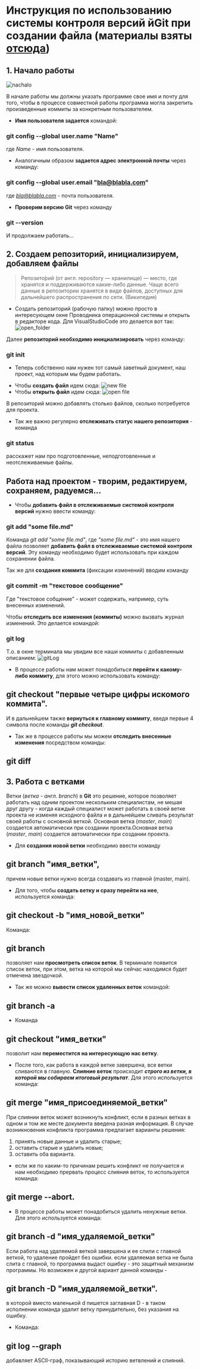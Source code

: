# Инструкция по использованию системы контроля версий йGit при создании файла (материалы взяты [отсюда](https://habr.com/ru/company/ruvds/blog/599929/?ysclid=l8737b3pbk655593671))

## 1. Начало работы

![nachalo](begining.jpg)

В начале работы мы должны указать программе свое имя и почту для того, чтобы в процессе совместной работы программа могла закрепить произведенные коммиты за конкретным пользователем.

* __Имя пользователя задается__ командой:
### git config --global user.name "Name"
где *Name* - имя пользователя.

* Аналогичным образом __задается адрес электронной почты__ через команду:
### git config --global user.email "bla@blabla.com"
где *bla@blabla.com* - почта пользователя.

* __Проверим версию Git__ через команду
### git --version

И продолжаем работать...

## 2. Создаем репозиторий, инициализируем, добавляем файлы
>Репозито́рий (от англ. repository — хранилище) — место, где хранятся и поддерживаются какие-либо данные. Чаще всего данные в репозитории хранятся в виде файлов, доступных для дальнейшего распространения по сети. (Википедия)

* Создать репозиторий (рабочую папку) можно просто в интересующем окне Проводника операционной системы и открыть в редакторе кода. 
Для VisualStudioCode это делается вот так:
![open_folder](open_folder.jpg)

Далее __репозиторий необходимо инициализировать__ через команду: 
### git init 

* Теперь собственно нам нужен тот самый заветный документ, наш проект, над которым мы будем работать.
- Чтобы __создать файл__ идем сюда:
![new file](new_file.jpg)
- Чтобы __открыть файл__ идем сюда:
![open file](open_file.jpg)

В репозиторий можно добавлять столько файлов, сколько потребуется для проекта.

* Так же важно регулярно __отслеживать статус нашего репозитория__ - команда
### git status
расскажет нам про подготовленные, неподготовленные и неотслеживаемые файлы.

## Работа над проектом - творим, редактируем, сохраняем, радуемся...

* Чтобы __добавить файл в отслеживаемые системой контроля версий__ нужно ввести команду: 
### git add "some file.md"
Команда _git add "some file.md"_, где _"some file.md"_ - это имя нашего файла позволяет __добавить файл в отслеживаемые системой контроля версий__.
Эту команду необходимо будет использовать при каждом сохранении файла.

Так же для __создания коммита__  (фиксации изменений) вводим команду
### git commit -m "текстовое сообщение"
Где "текстовое собщение" - может содержать, например, суть внесенных изменений.

Чтобы __отследить все изменения (коммиты)__ можно вызвать журнал изменений. Это делается командой:
### git log
Т.о. в окне терминала мы увидим все наши коммиты с добавленным описанием:
![gitLog](gitLog.JPG)

* В процессе работы нам может понадобиться __перейти к какому-либо коммиту__, для этого можно использовать команду:

## git checkout "первые четыре цифры искомого коммита".

И в дальнейшем также __вернуться к главному коммиту__, введя первые 4 символа после команды *__git checkout__*.

* Так же в процессе работы мы можем __отследить внесенные изменения__ посредством команды:
## git diff

## 3. Работа с ветками
Ветки (_ветка - англ. branch_) в __Git__ это решение, которое позволяет работать над одним проектом нескольким специалистам, не мешая друг другу - когда каждый специалист может работать в своей ветке проекта не изменяя исходного файла и в дальнейшем сливать результат своей работы с основной веткой. Основная ветка (*master*, *main*) создается автоматически при создании проекта.Основная ветка (*master*, *main*) создается автоматически при создании проекта.

* Для __создания новой ветки__ необходимо ввести команду 
## git branch "имя_ветки",
причем новые ветки нужно всегда создавать из главной (master, main).
* Для того, чтобы __создать ветку и сразу перейти на нее__, используется команда:
## git checkout -b "имя_новой_ветки"

Команда:
 ## git branch  
 позволяет нам __просмотреть список веток__.
 В терминале появится список веток, при этом, ветка на которой мы сейчас находимся будет отмечена звездочкой.
 * Так же можно __вывести список удаленных веток__ командой:
 ## git branch -a
 
 * Команда
 ## git checkout "имя_ветки"
 позволит нам __переместится на интересующую нас ветку__. 

* После того, как работа в каждой ветке завершена, все ветки сливаются в главную. __Слияние веток__ происходит *__строго из ветки, в которой мы собираем итоговый результат__*. Для этого используется команда:
## git merge "имя_присоединяемой_ветки"

При слиянии веток может возникнуть конфликт, если в разных ветках в одном и том же месте документа введена разная информация. В случае возникновения конфликта программа предлагает варианты решения: 
1. принять новые данные и удалить старые;
2. оставить старые и удалить новые;
3. оставить оба варианта.
* если же по каким-то причинам решить конфликт не получается и нам необходимо прервать процесс слияния веток, то используется команда:
## git merge --abort. 

* В процессе работы может понадобиться удалить ненужные ветки. Для этого используется команда:
## git branch -d "имя_удаляемой_ветки"
Если работа над удаляемой веткой завершена и ее слили с главной веткой, то удаление пройдет без ошибки. если удаляемая ветка не была слита с главной, то программа выдаст ошибку - это защитный механизм программы. 
Но возможен и другой вариант данной команды - 
## git branch -D "имя_удаляемой_ветки".
в которой вместо маленькой d пишется заглавная D - в таком исполнении команда удалит ветку принудительно, без указания на ошибку.


* Команда:
## git log --graph
добавляет ASCII-граф, показывающий историю ветвлений и слияний.









